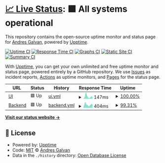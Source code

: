 # [📈 Live Status](https://demo.upptime.js.org): <!--live status--> **🟩 All systems operational**

This repository contains the open-source uptime monitor and status page for [Andres Galvan](https://demo.upptime.js.org), powered by [Upptime](https://github.com/upptime/upptime).

[![Uptime CI](https://github.com/afgalvan/sdv-status-page/workflows/Uptime%20CI/badge.svg)](https://github.com/afgalvan/sdv-status-page/actions?query=workflow%3A%22Uptime+CI%22)
[![Response Time CI](https://github.com/afgalvan/sdv-status-page/workflows/Response%20Time%20CI/badge.svg)](https://github.com/afgalvan/sdv-status-page/actions?query=workflow%3A%22Response+Time+CI%22)
[![Graphs CI](https://github.com/afgalvan/sdv-status-page/workflows/Graphs%20CI/badge.svg)](https://github.com/afgalvan/sdv-status-page/actions?query=workflow%3A%22Graphs+CI%22)
[![Static Site CI](https://github.com/afgalvan/sdv-status-page/workflows/Static%20Site%20CI/badge.svg)](https://github.com/afgalvan/sdv-status-page/actions?query=workflow%3A%22Static+Site+CI%22)
[![Summary CI](https://github.com/afgalvan/sdv-status-page/workflows/Summary%20CI/badge.svg)](https://github.com/afgalvan/sdv-status-page/actions?query=workflow%3A%22Summary+CI%22)

With [Upptime](https://upptime.js.org), you can get your own unlimited and free uptime monitor and status page, powered entirely by a GitHub repository. We use [Issues](https://github.com/afgalvan/sdv-status-page/issues) as incident reports, [Actions](https://github.com/afgalvan/sdv-status-page/actions) as uptime monitors, and [Pages](https://demo.upptime.js.org) for the status page.

<!--start: status pages-->
<!-- This summary is generated by Upptime (https://github.com/upptime/upptime) -->
<!-- Do not edit this manually, your changes will be overwritten -->
<!-- prettier-ignore -->
| URL | Status | History | Response Time | Uptime |
| --- | ------ | ------- | ------------- | ------ |
| <img alt="" src="https://icons.duckduckgo.com/ip3/sabores-del-valle.vercel.app.ico" height="13"> [UI](https://sabores-del-valle.vercel.app/) | 🟩 Up | [ui.yml](https://github.com/afgalvan/sdv-status-page/commits/HEAD/history/ui.yml) | <details><summary><img alt="Response time graph" src="./graphs/ui/response-time-week.png" height="20"> 147ms</summary><br><a href="https://afgalvan.github.io/sdv-status-page/history/ui"><img alt="Response time 147" src="https://img.shields.io/endpoint?url=https%3A%2F%2Fraw.githubusercontent.com%2Fafgalvan%2Fsdv-status-page%2FHEAD%2Fapi%2Fui%2Fresponse-time.json"></a><br><a href="https://afgalvan.github.io/sdv-status-page/history/ui"><img alt="24-hour response time 109" src="https://img.shields.io/endpoint?url=https%3A%2F%2Fraw.githubusercontent.com%2Fafgalvan%2Fsdv-status-page%2FHEAD%2Fapi%2Fui%2Fresponse-time-day.json"></a><br><a href="https://afgalvan.github.io/sdv-status-page/history/ui"><img alt="7-day response time 147" src="https://img.shields.io/endpoint?url=https%3A%2F%2Fraw.githubusercontent.com%2Fafgalvan%2Fsdv-status-page%2FHEAD%2Fapi%2Fui%2Fresponse-time-week.json"></a><br><a href="https://afgalvan.github.io/sdv-status-page/history/ui"><img alt="30-day response time 147" src="https://img.shields.io/endpoint?url=https%3A%2F%2Fraw.githubusercontent.com%2Fafgalvan%2Fsdv-status-page%2FHEAD%2Fapi%2Fui%2Fresponse-time-month.json"></a><br><a href="https://afgalvan.github.io/sdv-status-page/history/ui"><img alt="1-year response time 147" src="https://img.shields.io/endpoint?url=https%3A%2F%2Fraw.githubusercontent.com%2Fafgalvan%2Fsdv-status-page%2FHEAD%2Fapi%2Fui%2Fresponse-time-year.json"></a></details> | <details><summary><a href="https://afgalvan.github.io/sdv-status-page/history/ui">100.00%</a></summary><a href="https://afgalvan.github.io/sdv-status-page/history/ui"><img alt="All-time uptime 100.00%" src="https://img.shields.io/endpoint?url=https%3A%2F%2Fraw.githubusercontent.com%2Fafgalvan%2Fsdv-status-page%2FHEAD%2Fapi%2Fui%2Fuptime.json"></a><br><a href="https://afgalvan.github.io/sdv-status-page/history/ui"><img alt="24-hour uptime 100.00%" src="https://img.shields.io/endpoint?url=https%3A%2F%2Fraw.githubusercontent.com%2Fafgalvan%2Fsdv-status-page%2FHEAD%2Fapi%2Fui%2Fuptime-day.json"></a><br><a href="https://afgalvan.github.io/sdv-status-page/history/ui"><img alt="7-day uptime 100.00%" src="https://img.shields.io/endpoint?url=https%3A%2F%2Fraw.githubusercontent.com%2Fafgalvan%2Fsdv-status-page%2FHEAD%2Fapi%2Fui%2Fuptime-week.json"></a><br><a href="https://afgalvan.github.io/sdv-status-page/history/ui"><img alt="30-day uptime 100.00%" src="https://img.shields.io/endpoint?url=https%3A%2F%2Fraw.githubusercontent.com%2Fafgalvan%2Fsdv-status-page%2FHEAD%2Fapi%2Fui%2Fuptime-month.json"></a><br><a href="https://afgalvan.github.io/sdv-status-page/history/ui"><img alt="1-year uptime 100.00%" src="https://img.shields.io/endpoint?url=https%3A%2F%2Fraw.githubusercontent.com%2Fafgalvan%2Fsdv-status-page%2FHEAD%2Fapi%2Fui%2Fuptime-year.json"></a></details>
| <img alt="" src="https://icons.duckduckgo.com/ip3/jixlrpxlttgacozsxqcn.supabase.co.ico" height="13"> [Backend](https://jixlrpxlttgacozsxqcn.supabase.co/functions/v1/status) | 🟩 Up | [backend.yml](https://github.com/afgalvan/sdv-status-page/commits/HEAD/history/backend.yml) | <details><summary><img alt="Response time graph" src="./graphs/backend/response-time-week.png" height="20"> 404ms</summary><br><a href="https://afgalvan.github.io/sdv-status-page/history/backend"><img alt="Response time 404" src="https://img.shields.io/endpoint?url=https%3A%2F%2Fraw.githubusercontent.com%2Fafgalvan%2Fsdv-status-page%2FHEAD%2Fapi%2Fbackend%2Fresponse-time.json"></a><br><a href="https://afgalvan.github.io/sdv-status-page/history/backend"><img alt="24-hour response time 652" src="https://img.shields.io/endpoint?url=https%3A%2F%2Fraw.githubusercontent.com%2Fafgalvan%2Fsdv-status-page%2FHEAD%2Fapi%2Fbackend%2Fresponse-time-day.json"></a><br><a href="https://afgalvan.github.io/sdv-status-page/history/backend"><img alt="7-day response time 404" src="https://img.shields.io/endpoint?url=https%3A%2F%2Fraw.githubusercontent.com%2Fafgalvan%2Fsdv-status-page%2FHEAD%2Fapi%2Fbackend%2Fresponse-time-week.json"></a><br><a href="https://afgalvan.github.io/sdv-status-page/history/backend"><img alt="30-day response time 404" src="https://img.shields.io/endpoint?url=https%3A%2F%2Fraw.githubusercontent.com%2Fafgalvan%2Fsdv-status-page%2FHEAD%2Fapi%2Fbackend%2Fresponse-time-month.json"></a><br><a href="https://afgalvan.github.io/sdv-status-page/history/backend"><img alt="1-year response time 404" src="https://img.shields.io/endpoint?url=https%3A%2F%2Fraw.githubusercontent.com%2Fafgalvan%2Fsdv-status-page%2FHEAD%2Fapi%2Fbackend%2Fresponse-time-year.json"></a></details> | <details><summary><a href="https://afgalvan.github.io/sdv-status-page/history/backend">99.31%</a></summary><a href="https://afgalvan.github.io/sdv-status-page/history/backend"><img alt="All-time uptime 99.31%" src="https://img.shields.io/endpoint?url=https%3A%2F%2Fraw.githubusercontent.com%2Fafgalvan%2Fsdv-status-page%2FHEAD%2Fapi%2Fbackend%2Fuptime.json"></a><br><a href="https://afgalvan.github.io/sdv-status-page/history/backend"><img alt="24-hour uptime 98.19%" src="https://img.shields.io/endpoint?url=https%3A%2F%2Fraw.githubusercontent.com%2Fafgalvan%2Fsdv-status-page%2FHEAD%2Fapi%2Fbackend%2Fuptime-day.json"></a><br><a href="https://afgalvan.github.io/sdv-status-page/history/backend"><img alt="7-day uptime 99.31%" src="https://img.shields.io/endpoint?url=https%3A%2F%2Fraw.githubusercontent.com%2Fafgalvan%2Fsdv-status-page%2FHEAD%2Fapi%2Fbackend%2Fuptime-week.json"></a><br><a href="https://afgalvan.github.io/sdv-status-page/history/backend"><img alt="30-day uptime 99.31%" src="https://img.shields.io/endpoint?url=https%3A%2F%2Fraw.githubusercontent.com%2Fafgalvan%2Fsdv-status-page%2FHEAD%2Fapi%2Fbackend%2Fuptime-month.json"></a><br><a href="https://afgalvan.github.io/sdv-status-page/history/backend"><img alt="1-year uptime 99.31%" src="https://img.shields.io/endpoint?url=https%3A%2F%2Fraw.githubusercontent.com%2Fafgalvan%2Fsdv-status-page%2FHEAD%2Fapi%2Fbackend%2Fuptime-year.json"></a></details>

<!--end: status pages-->

[**Visit our status website →**](https://demo.upptime.js.org)

## 📄 License

- Powered by: [Upptime](https://github.com/upptime/upptime)
- Code: [MIT](./LICENSE) © [Andres Galvan](https://demo.upptime.js.org)
- Data in the `./history` directory: [Open Database License](https://opendatacommons.org/licenses/odbl/1-0/)
